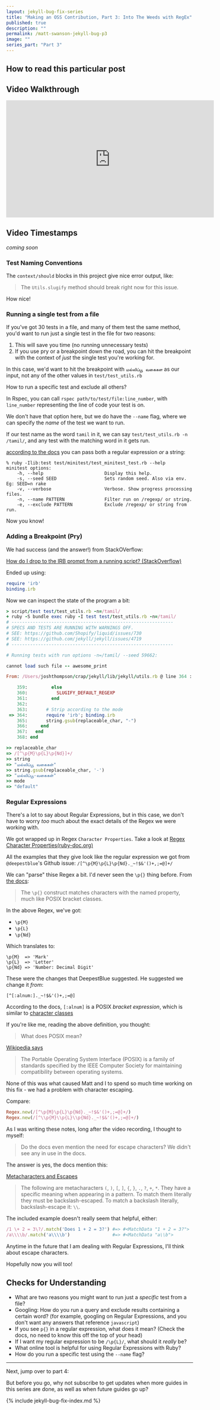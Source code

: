 ```yaml
---
layout: jekyll-bug-fix-series
title: "Making an OSS Contribution, Part 3: Into The Weeds with RegEx"
published: true
description: ""
permalink: /matt-swanson-jekyll-bug-p3
image: ""
series_part: "Part 3"
---
```


## How to read this particular post


## Video Walkthrough

<iframe width="560" height="315" class="youtube-video-embed" src="https://www.youtube.com/embed/0ffyhDQB_XI" frameborder="0" allow="accelerometer; autoplay; encrypted-media; gyroscope; picture-in-picture" allowfullscreen></iframe>

## Video Timestamps

_coming soon_


### Test Naming Conventions

The `context/should` blocks in this project give nice error output, like:

> The `Utils.slugify` method should break right now for this issue.

How nice!



### Running a single test from a file

If you've got 30 tests in a file, and many of them test the same method, you'd want to run just a single test in the file for two reasons:
1. This will save you time (no running unnecessary tests)
2. If you use pry or a breakpoint down the road, you can hit the breakpoint with the context of _just_ the single test you're working for.

In this case, we'd want to hit the breakpoint with `மல்லிப்பூ வகைகள` as our input, not any of the other values in `test/test_utils.rb`

How to run a specific test and exclude all others?

In Rspec, you can call `rspec path/to/test/file:line_number`, with `line_number` representing the line of code your test is on.

We don't have that option here, but we do have the `--name` flag, where we can specify the _name_ of the test we want to run.

If our test name as the word `tamil` in it, we can say `test/test_utils.rb -n /tamil/`, and any test with the matching word in it gets run.

[according to the docs](https://github.com/seattlerb/minitest#label-Running+Your+Tests) you can pass both a regular expression _or_ a string:

```
% ruby -Ilib:test test/minitest/test_minitest_test.rb --help
minitest options:
    -h, --help                       Display this help.
    -s, --seed SEED                  Sets random seed. Also via env. Eg: SEED=n rake
    -v, --verbose                    Verbose. Show progress processing files.
    -n, --name PATTERN               Filter run on /regexp/ or string.
    -e, --exclude PATTERN            Exclude /regexp/ or string from run.
```

Now you know!

### Adding a Breakpoint (Pry) 

We had success (and the answer!) from StackOVerflow:

[How do I drop to the IRB prompt from a running script? (StackOverflow)](https://stackoverflow.com/questions/1144560/how-do-i-drop-to-the-irb-prompt-from-a-running-script)


Ended up using:

```ruby
require 'irb'
binding.irb
```

Now we can inspect the state of the program a bit:

```ruby
> script/test test/test_utils.rb -n=/tamil/
+ ruby -S bundle exec ruby -I test test/test_utils.rb -n=/tamil/
# -------------------------------------------------------------
# SPECS AND TESTS ARE RUNNING WITH WARNINGS OFF.
# SEE: https://github.com/Shopify/liquid/issues/730
# SEE: https://github.com/jekyll/jekyll/issues/4719
# -------------------------------------------------------------

# Running tests with run options -n=/tamil/ --seed 59662:

cannot load such file -- awesome_print

From: /Users/joshthompson/crap/jekyll/lib/jekyll/utils.rb @ line 364 :

    359:         else
    360:           SLUGIFY_DEFAULT_REGEXP
    361:         end
    362:
    363:       # Strip according to the mode
 => 364:       require 'irb'; binding.irb
    365:       string.gsub(replaceable_char, "-")
    366:     end
    367:   end
    368: end

>> replaceable_char
=> /[^\p{M}\p{L}\p{Nd}]+/
>> string
=> "மல்லிப்பூ வகைகள்"
>> string.gsub(replaceable_char, '-')
=> "மல்லிப்பூ-வகைகள்"
>> mode
=> "default"
```

### Regular Expressions

There's a lot to say about Regular Expressions, but in this case, we don't have to worry _too_ much about the exact details of the Regex we were working with.

We got wrapped up in Regex `Character Properties`. Take a look at [Regex Character Properties(ruby-doc.org)](https://ruby-doc.org/core-2.5.1/Regexp.html#class-Regexp-label-Character+Properties)

All the examples that they give look like the regular expression we got from `@deepestblue`'s Github issue: `/[^\p{M}\p{L}\p{Nd}._~!$&'()+,;=@]+/`

We can "parse" thise Regex a bit. I'd never seen the `\p{}` thing before. From [the docs](https://ruby-doc.org/core-2.5.1/Regexp.html#class-Regexp-label-Character+Properties):
  
> The `\p{}` construct matches characters with the named property, much like POSIX bracket classes.

In the above Regex, we've got:

- `\p{M}`
- `\p{L}`
- `\p{Nd}`

Which translates to:

```
\p{M}  => 'Mark'
\p{L}  => 'Letter'
\p{Nd} => 'Number: Decimal Digit'
```

These were the changes that DeepestBlue suggested. He suggested we change it _from_:

`[^[:alnum:]._~!$&'()+,;=@]`

According to the docs, `[:alnum]` is a POSIX _bracket expression_, which is similar to [character classes](https://ruby-doc.org/core-2.5.1/Regexp.html#class-Regexp-label-Character+Classes)

If you're like me, reading the above definition, you thought:

> What does POSIX mean?

[Wikipedia says](https://en.wikipedia.org/wiki/POSIX)

> The Portable Operating System Interface (POSIX) is a family of standards specified by the IEEE Computer Society for maintaining compatibility between operating systems.

None of this was what caused Matt and I to spend so much time working on this fix - we had a problem with character escaping. 

Compare:

```ruby
Regex.new(/[^\p{M}\p{L}\p{Nd}._~!$&'()+,;=@]+/)
Regex.new(/[^\\p{M}\\p{L}\\p{Nd}._~!$&'()+,;=@]+/)
```

As I was writing these notes, long after the video recording, I thought to myself:

> Do the docs even mention the need for escape characters? We didn't see any in use in the docs.

The answer is yes, the docs mention this:

[Metacharacters and Escapes](https://ruby-doc.org/core-2.5.1/Regexp.html#class-Regexp-label-Metacharacters+and+Escapes)

> The following are metacharacters `(`, `)`, `[`, `]`, `{`, `}`, `.`, `?`, `+`, `*`. They have a specific meaning when appearing in a pattern. To match them literally they must be backslash-escaped. To match a backslash literally, backslash-escape it: `\\`.

The included example doesn't really seem that helpful, either:

```ruby
/1 \+ 2 = 3\?/.match('Does 1 + 2 = 3?') #=> #<MatchData "1 + 2 = 3?">
/a\\\\b/.match('a\\\\b')                #=> #<MatchData "a\\b">
```

Anytime in the future that I am dealing with Regular Expressions, I'll think about escape characters. 

Hopefully now you will too!




## Checks for Understanding

- What are two reasons you might want to run just a _specific_ test from a file?
- Googling: How do you run a query and exclude results containing a certain word? (for example, googling on Regular Expressions, and you don't want any answers that reference `javascript`)
- If you see `p{}` in a regular expression, what does it mean? (Check the docs, no need to know this off the top of your head)
- If I want my regular expression to be `/\p{L}/`, what should it _really_ be? 
- What online tool is helpful for using Regular Expressions with Ruby?
- How do you run a specific test using the `--name` flag?

----------------------------

Next, jump over to part 4:

But before you go, why not subscribe to get updates when more guides in this series are done, as well as when future guides go up?

<script async data-uid="518bab5f60" src="https://josh-thompson.ck.page/518bab5f60/index.js"></script>

{% include jekyll-bug-fix-index.md %}

